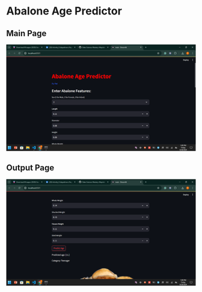 # Abalone Age Predictor 


## Main Page
![Main Page](https://github.com/Pallav7533/Abalone-Age-Predictor-Streamlit-app/blob/main/Screenshot%20(412).png)


## Output Page
![Main Page](https://github.com/Pallav7533/Abalone-Age-Predictor-Streamlit-app/blob/main/Screenshot%20(413).png)
